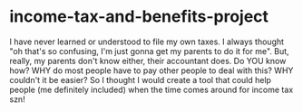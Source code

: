 # income-tax-and-benefits-project
I have never learned or understood to file my own taxes. I always thought "oh that's so confusing, I'm just gonna get my parents to do it for me". But, really, my parents don't know either, their accountant does. Do YOU know how? WHY do most people have to pay other people to deal with this? WHY couldn't it be easier? So I thought I would create a tool that could help people (me definitely included) when the time comes around for income tax szn!
